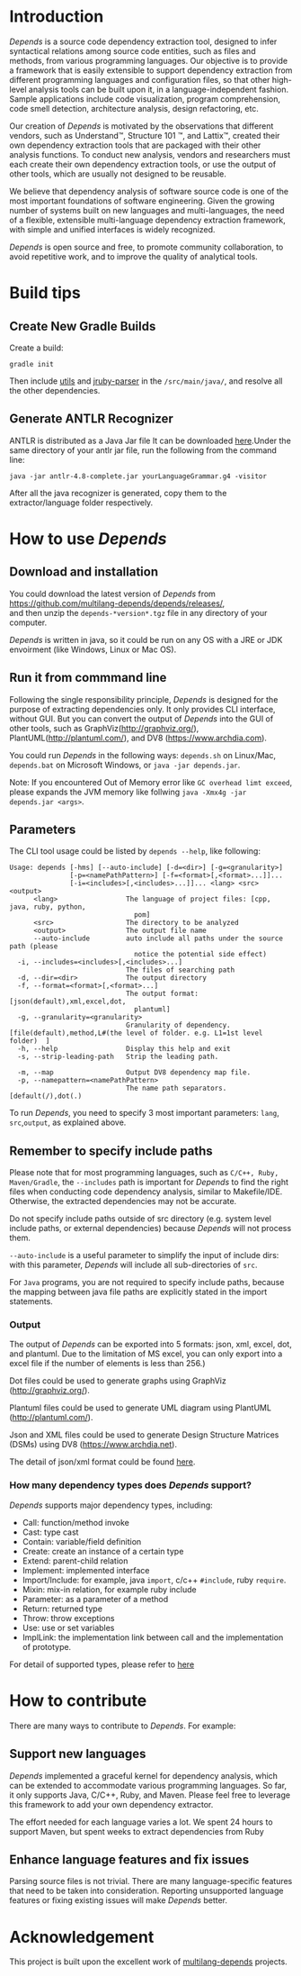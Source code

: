 # Introduction

*Depends* is a source code dependency extraction tool, designed to infer syntactical relations among source code entities, such as files and methods, from various programming languages. Our objective is to provide a framework that is easily extensible to support dependency extraction from different programming languages and configuration files, so that other high-level analysis tools can be built upon it, in a language-independent fashion. Sample applications include code visualization, program comprehension, code smell detection, architecture analysis, design refactoring, etc.  

Our creation of *Depends* is motivated by the observations that different vendors, such as Understand&trade;, Structure 101 &trade;, and Lattix&trade;, created their own dependency extraction tools that are packaged with their other analysis functions. To conduct new analysis, vendors and researchers must each create their own dependency extraction tools, or use the output of other tools, which are usually not designed to be reusable. 

We believe that dependency analysis of software source code is one of the most important foundations of software engineering. Given the growing number of systems built on new languages and multi-languages, the need of a flexible, extensible multi-language dependency extraction framework, with simple and unified interfaces is widely recognized. 

*Depends* is open source and free, to promote community collaboration, to avoid repetitive work, and to improve the quality of analytical tools.

# Build tips

## Create New Gradle Builds

Create a build:

```shell
gradle init
```

Then include [utils](https://github.com/multilang-depends/utils) and [jruby-parser](https://github.com/jruby/jruby-parser) in the `/src/main/java/`, and resolve all the other dependencies.

## Generate ANTLR Recognizer

ANTLR is distributed as a Java Jar file It can be downloaded [here](https://www.antlr.org/download.html).Under the same directory of your antlr jar file, run the following from the command line:

```shell
java -jar antlr-4.8-complete.jar yourLanguageGrammar.g4 -visitor
```

After all the java recognizer is generated, copy them to the extractor/language folder respectively.

# How to use *Depends*

## Download and installation

You could download the latest version of *Depends* from https://github.com/multilang-depends/depends/releases/,  
and then unzip the ```depends-*version*.tgz``` file in any directory of your computer.

*Depends* is written in java, so it could be run on any OS with a JRE or JDK envoirment (like Windows, Linux or Mac OS). 

## Run it from commmand line

Following the single responsibility principle, *Depends* is designed for the purpose of extracting dependencies only. It only provides CLI interface, without GUI. But you can convert the output of *Depends* into the GUI of other tools, such as GraphViz(http://graphviz.org/), PlantUML(http://plantuml.com/), and DV8 (https://www.archdia.com). 

You could run *Depends* in the following ways: ```depends.sh``` on Linux/Mac, ```depends.bat``` on Microsoft Windows, or  ```java -jar depends.jar```.

Note: If you encountered Out of Memory error like ```GC overhead limt exceed```, please expands
the JVM memory like follwing ```java -Xmx4g -jar depends.jar <args>```.

## Parameters

The CLI tool usage could be listed by ```depends --help```, like following:

    Usage: depends [-hms] [--auto-include] [-d=<dir>] [-g=<granularity>]
                   [-p=<namePathPattern>] [-f=<format>[,<format>...]]...
                   [-i=<includes>[,<includes>...]]... <lang> <src> <output>
          <lang>                 The language of project files: [cpp, java, ruby, python,
                                   pom]
          <src>                  The directory to be analyzed
          <output>               The output file name
          --auto-include         auto include all paths under the source path (please
                                   notice the potential side effect)
      -i, --includes=<includes>[,<includes>...]
                                 The files of searching path
      -d, --dir=<dir>            The output directory
      -f, --format=<format>[,<format>...]
                                 The output format: [json(default),xml,excel,dot,
                                   plantuml]
      -g, --granularity=<granularity>
                                 Granularity of dependency.[file(default),method,L#(the level of folder. e.g. L1=1st level folder)  ]
      -h, --help                 Display this help and exit
      -s, --strip-leading-path   Strip the leading path.
      
      -m, --map                  Output DV8 dependency map file.
      -p, --namepattern=<namePathPattern>
                                 The name path separators.[default(/),dot(.)


To run *Depends*, you need to specify 3 most important parameters: ```lang```, ```src```,```output```, as explained above. 

## Remember to specify include paths

Please note that for most programming languages, such as ```C/C++, Ruby, Maven/Gradle```, the ```--includes``` path is important for *Depends* to find the right files when conducting code dependency analysis, similar to Makefile/IDE.  Otherwise, the extracted dependencies may not be accurate. 

Do not specify include paths outside of src directory (e.g. system level include paths, or external dependencies) because *Depends* will not process them.

```--auto-include``` is a useful parameter to simplify the input of include dirs: with this parameter, *Depends* will include all sub-directories of ```src```.

For ```Java``` programs, you are not required to specify include paths, because the mapping between java file paths are explicitly stated in the import statements.

### Output

The output of *Depends* can be exported into 5 formats: json, xml, excel, dot, and plantuml. Due to the limitation of MS excel,  you can only export into a excel file if the number of elements is less than 256.)

Dot files could be used to generate graphs using GraphViz (http://graphviz.org/).

Plantuml files could be used to generate UML diagram using PlantUML (http://plantuml.com/).

Json and XML files could be used to generate Design Structure Matrices (DSMs) using DV8 (https://www.archdia.net).

The detail of json/xml format could be found [here](./doc/output_format.md).

### How many dependency types does *Depends* support?

*Depends* supports major dependency types, including:
* Call: function/method invoke
* Cast: type cast
* Contain: variable/field definition
* Create: create an instance of a certain type
* Extend: parent-child relation
* Implement: implemented interface
* Import/Include: for example, java ```import```, c/c++ ```#include```, ruby ```require```.
* Mixin: mix-in relation, for example ruby include
* Parameter: as a parameter of a method
* Return: returned type
* Throw: throw exceptions
* Use: use or set variables
* ImplLink: the implementation link between call and the implementation of prototype.

For detail of supported types, please refer to [here](./doc/dependency_types.md)

# How to contribute

There are many ways to contribute to *Depends*. For example:

## Support new languages

*Depends* implemented a graceful kernel for dependency analysis, which can be extended to accommodate various programming languages. So far, it only supports Java, C/C++, Ruby, and Maven. Please feel free to leverage this framework to add your own dependency extractor. 

The effort needed for each language varies a lot. We spent 24 hours to support Maven, but spent weeks to extract dependencies from Ruby

## Enhance language features and fix issues

Parsing source files is not trivial. There are many language-specific features that need to be taken into consideration. Reporting unsupported language features or fixing existing issues will make *Depends* better. 

# Acknowledgement

This project is built upon the excellent work of [multilang-depends](https://github.com/multilang-depends) projects.
